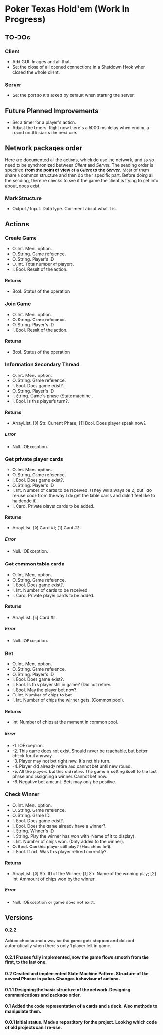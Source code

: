 # Poker Texas Hold'em (Work In Progress)

## TO-DOs

### Client
* Add GUI. Images and all that.
* Set the close of all opened connections in a Shutdown Hook when closed the whole client.

### Server
* Set the port so it's asked by default when starting the server.

## Future Planned Improvements
* Set a timer for a player's action.
* Adjust the timers. Right now there's a 5000 ms delay when ending a round until it starts the next one.

## Network packages order
Here are documented all the actions, which do use the network, and as so need to be synchronized between _Client_ and _Server_.
The sending order is specified __from the point of view of a _Client_ to the _Server___. Most of them share a common structure and then do their specific part. Before doing all the sending, there're checks to see if the game the client is trying to get info about, does exist.

### Mark Structure
* Output / Input. Data type. Comment about what it is.

## Actions

### Create Game
* O. Int. Menu option.
* O. String. Game reference.
* O. String. Player's ID.
* O. Int. Total number of players.
* I. Bool. Result of the action.

#### Returns
* Bool. Status of the operation

### Join Game
* O. Int. Menu option.
* O. String. Game reference.
* O. String. Player's ID.
* I. Bool. Result of the action.

#### Returns
* Bool. Status of the operation

### Information Secondary Thread
* O. Int. Menu option.
* O. String. Game reference.
* I. Bool. Does game exist?.
* O. String. Player's ID.
* I. String. Game's phase (State machine).
* I. Bool. Is this player's turn?.

#### Returns
* ArrayList. [0] Str. Current Phase; [1] Bool. Does player speak now?.
##### Error
* Null. IOException.


### Get private player cards
* O. Int. Menu option.
* O. String. Game reference.
* I. Bool. Does game exist?.
* O. String. Player's ID.
* I. Int. Number of cards to be received. (They will always be 2, but I do re-use code from the way I do get the table cards and didn't feel like to hardcode it).
* I. Card. Private player cards to be added.

#### Returns
* ArrayList. [0] Card #1; [1] Card #2.
##### Error
* Null. IOException.

### Get common table cards
* O. Int. Menu option.
* O. String. Game reference.
* I. Bool. Does game exist?.
* I. Int. Number of cards to be received.
* I. Card. Private player cards to be added.

#### Returns
* ArrayList. [n] Card #n.
##### Error
* Null. IOException.

### Bet
* O. Int. Menu option.
* O. String. Game reference.
* O. String. Player's ID.
* I. Bool. Does game exist?.
* I. Bool. Is this player still in game? (Did not retire).
* I. Bool. May the player bet now?.
* O. Int. Number of chips to bet.
* I. Int. Number of chips the winner gets. (Common pool).

#### Returns
* Int. Number of chips at the moment in common pool.
##### Error
* -1. IOException.
* -2. This game does not exist. Should never be reachable, but better check for it anyway.
* -3. Player may not bet right now. It's not his turn.
* -4. Player did already retire and cannot bet until new round.
* -5. All the players but this did retire. The game is setting itself to the last phase and assigning a winner. Cannot bet now.
* -6. Negative bet amount. Bets may only be positive.
### Check Winner
* O. Int. Menu option.
* O. String. Game reference.
* O. String. Game ID.
* I. Bool. Does game exist?.
* I. Bool. Does the game already have a winner?.
* I. String. Winner's ID.
* I. String. Play the winner has won with (Name of it to display).
* I. Int. Number of chips won. (Only added to the winner).
* O. Bool. Can this player still play? (Has chips left).
* I. Bool. If not. Was this player retired correctly?.

#### Returns
* ArrayList. [0] Str. ID of the Winner; [1] Str. Name of the winning play; [2] Int. Ammount of chips won by the winner.
##### Error
* Null. IOException or game does not exist.


## Versions

#### 0.2.2 
Added checks and a way so the game gets stopped and deleted automatically when there's only 1 player left in game.
#### __0.2.1__ Phases fully implemented, now the game flows smooth from the first, to the last one.  
#### __0.2__   Created and implemented State Machine Pattern. Structure of the several Phases in poker. Changes behaviour of actions.
#### __0.1.1__ Designing the basic structure of the network. Designing communications and package order. 
#### __0.1__   Added the code representation of a cards and a deck. Also methods to manipulate them.
#### __0.0.1__ Initial status. Made a repostitory for the project. Looking which code of old projects can I re-use.



